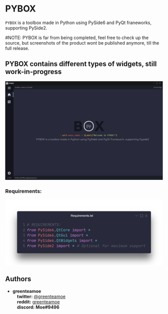 # PYBOX
``PYBOX`` is a toolbox made in Python using PySide6 and PyQt franeworks, supporting PySide2.

#NOTE: PYBOX is far from being completed, feel free to check up the source, but screenshots of the product wont be published anymore, till the full release.
## PYBOX contains different types of widgets, still work-in-progress
![](/github/pybox_sample_closed.png)

### Requirements:
![](/github/requirements_lib.png)

## Authors

* **greenteamoe**  
 **twitter:** [@greenteamoe](https://twitter.com/greenteamoe)  
 **reddit:** [greenteamoe](https://www.reddit.com/user/greenteamoe)  
 **discord: Moe#9496**  
